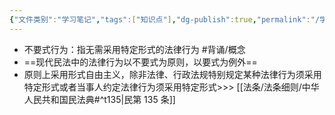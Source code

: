 ```yaml
---
{"文件类别":"学习笔记","tags":["知识点"],"dg-publish":true,"permalink":"/学习笔记studyup/知识点cheese/不要式行为/","dgPassFrontmatter":true,"noteIcon":"","created":"2024-09-13T08:55:25.056+08:00","updated":"2024-10-13T17:45:02.352+08:00"}
---
```


- 不要式行为：指无需采用特定形式的法律行为 #背诵/概念 
- ==现代民法中的法律行为以不要式为原则，以要式为例外==
- 原则上采用形式自由主义，除非法律、行政法规特别规定某种法律行为须采用特定形式或者当事人约定法律行为须采用特定形式>>> [[法条/法条细则/中华人民共和国民法典#^t135\|民第 135 条]]
